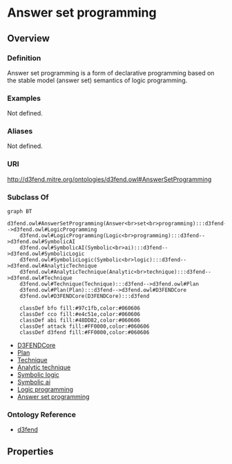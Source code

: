 # Answer set programming

## Overview

### Definition
Answer set programming is a form of declarative programming based on the stable model (answer set) semantics of logic programming.

### Examples
Not defined.

### Aliases
Not defined.

### URI
http://d3fend.mitre.org/ontologies/d3fend.owl#AnswerSetProgramming

### Subclass Of
```mermaid
graph BT
    d3fend.owl#AnswerSetProgramming(Answer<br>set<br>programming):::d3fend-->d3fend.owl#LogicProgramming
    d3fend.owl#LogicProgramming(Logic<br>programming):::d3fend-->d3fend.owl#SymbolicAI
    d3fend.owl#SymbolicAI(Symbolic<br>ai):::d3fend-->d3fend.owl#SymbolicLogic
    d3fend.owl#SymbolicLogic(Symbolic<br>logic):::d3fend-->d3fend.owl#AnalyticTechnique
    d3fend.owl#AnalyticTechnique(Analytic<br>technique):::d3fend-->d3fend.owl#Technique
    d3fend.owl#Technique(Technique):::d3fend-->d3fend.owl#Plan
    d3fend.owl#Plan(Plan):::d3fend-->d3fend.owl#D3FENDCore
    d3fend.owl#D3FENDCore(D3FENDCore):::d3fend
    
    classDef bfo fill:#97c1fb,color:#060606
    classDef cco fill:#e4c51e,color:#060606
    classDef abi fill:#48DD82,color:#060606
    classDef attack fill:#FF0000,color:#060606
    classDef d3fend fill:#FF0000,color:#060606
```

- [D3FENDCore](/docs/ontology/reference/model/D3FENDCore/D3FENDCore.md)
- [Plan](/docs/ontology/reference/model/D3FENDCore/Plan/Plan.md)
- [Technique](/docs/ontology/reference/model/D3FENDCore/Plan/Technique/Technique.md)
- [Analytic technique](/docs/ontology/reference/model/D3FENDCore/Plan/Technique/Analytic%20technique/Analytic%20technique.md)
- [Symbolic logic](/docs/ontology/reference/model/D3FENDCore/Plan/Technique/Analytic%20technique/Symbolic%20logic/Symbolic%20logic.md)
- [Symbolic ai](/docs/ontology/reference/model/D3FENDCore/Plan/Technique/Analytic%20technique/Symbolic%20logic/Symbolic%20ai/Symbolic%20ai.md)
- [Logic programming](/docs/ontology/reference/model/D3FENDCore/Plan/Technique/Analytic%20technique/Symbolic%20logic/Symbolic%20ai/Logic%20programming/Logic%20programming.md)
- [Answer set programming](/docs/ontology/reference/model/D3FENDCore/Plan/Technique/Analytic%20technique/Symbolic%20logic/Symbolic%20ai/Logic%20programming/Answer%20set%20programming/Answer%20set%20programming.md)


### Ontology Reference
- [d3fend](http://d3fend.mitre.org/ontologies/d3fend.owl#)

## Properties
